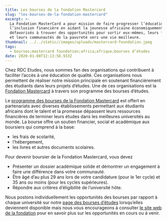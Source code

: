```yaml
---
title: Les bourses de la fondation Mastercard
slug: "les-bourses-de-la-fondation-mastercard"
excerpt: >-
  La Fondation MasterCard a pour mission de faire progresser l’éducation et
  l’inclusion financière en aidant la jeunesse africaine économiquement
  défavorisés à trouver des opportunités pour sortir eux-mêmes, leurs familles
  et leurs communautés de la pauvreté vers une vie meilleure.
thumbnail: ../../static//images/uploads/mastercard-foundation.jpeg
tags:
  - bourses;mastercard foundation;africa;afrique;bourses d’études
date: 2020-01-08T12:13:58.933Z
---
```


Chez RDC Etudes, nous sommes fan des organisations qui contribuent à faciliter l’accès à une éducation de qualité. Ces organisations nous permettent de réaliser notre mission principale en soutenant financièrement des étudiants dans leurs projets d’études. Une de ces organisations est la <a href="https://mastercardfdn.org/" target="_blank" rel="noreferrer noopener">Fondation Mastercard</a> à travers son programme des bourses d’études.

Le <a href="https://mastercardfdn.org/all/scholars/" target="_blank" rel="noopener noreferrer">programme des bourses de la Fondation Mastercard</a> est offert en partenariats avec diverses établissements permettant aux étudiants africains dont le talent et la promesse dépassent leurs ressources financières de terminer leurs études dans les meilleures universités au monde. La bourse offre un soutien financier, social et académique aux boursiers qui comprend à la base:

- les frais de scolarité,
- l’hébergement,
- les livres et autres documents scolaires.

Pour devenir boursier de la Fondation Mastercard, vous devez

- Présenter un dossier académique solide et démontrer un engagement à faire une différence dans votre communauté.
- Être âgé d’au plus 29 ans lors de votre candidature (pour le 1er cycle) et 35 ans ou moins (pour les cycles supérieures).
- Répondre aux critères d’éligibilité de l’université hôte.

Nous postons individuellement les opportunités des bourses par rapport à chaque université sur notre [page des bourses d’études](/bourses) lorsqu’elles deviennent disponible mais nous vous encourageons à consulter <a href="https://mastercardfdn.org/all/scholars/becoming-a-scholar/apply-to-the-scholars-program/" target="_blank" rel="noopener noreferrer">le site web de la fondation</a> pour en savoir plus sur les opportunités en cours ou à venir.
